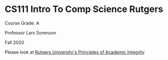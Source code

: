 # CS111 Intro To Comp Science Rutgers

Course Grade: A

Professor Lars Sorenson

Fall 2020

Please look at [Rutgers University's Principles of Academic Integrity](http://academicintegrity.rutgers.edu)
